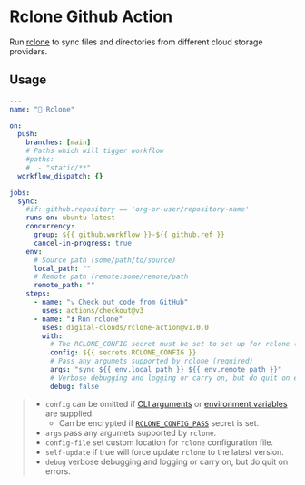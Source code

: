 # Rclone Github Action

Run [rclone](https://rclone.org) to sync files and directories from different cloud storage providers.

## Usage

```yaml
---
name: "🔄 Rclone"

on:
  push:
    branches: [main]
    # Paths which will tigger workflow
    #paths:
    #  - "static/**"
  workflow_dispatch: {}

jobs:
  sync:
    #if: github.repository == 'org-or-user/repository-name'
    runs-on: ubuntu-latest
    concurrency:
      group: ${{ github.workflow }}-${{ github.ref }}
      cancel-in-progress: true
    env:
      # Source path (some/path/to/source)
      local_path: ""
      # Remote path (remote:some/remote/path
      remote_path: ""
    steps:
      - name: "⤵️ Check out code from GitHub"
        uses: actions/checkout@v3
      - name: "⏫ Run rclone"
        uses: digital-clouds/rclone-action@v1.0.0
        with:
          # The RCLONE_CONFIG secret must be set to set up for rclone (required)
          config: ${{ secrets.RCLONE_CONFIG }}
          # Pass any argumets supported by rclone (required)
          args: "sync ${{ env.local_path }} ${{ env.remote_path }}"
          # Verbose debugging and logging or carry on, but do quit on errors (optional)
          debug: false
```

> - `config` can be omitted if [CLI arguments](https://rclone.org/flags/#backend-flags) or [environment variables](https://rclone.org/docs/#environment-variables) are supplied.
>   - Can be encrypted if [`RCLONE_CONFIG_PASS`](https://rclone.org/docs/#configuration-encryption) secret is set.
> - `args` pass any argumets supported by `rclone`.
> - `config-file` set custom location for `rclone` configuration file.
> - `self-update` if true will force update `rclone` to the latest version.
> - `debug` verbose debugging and logging or carry on, but do quit on errors.
